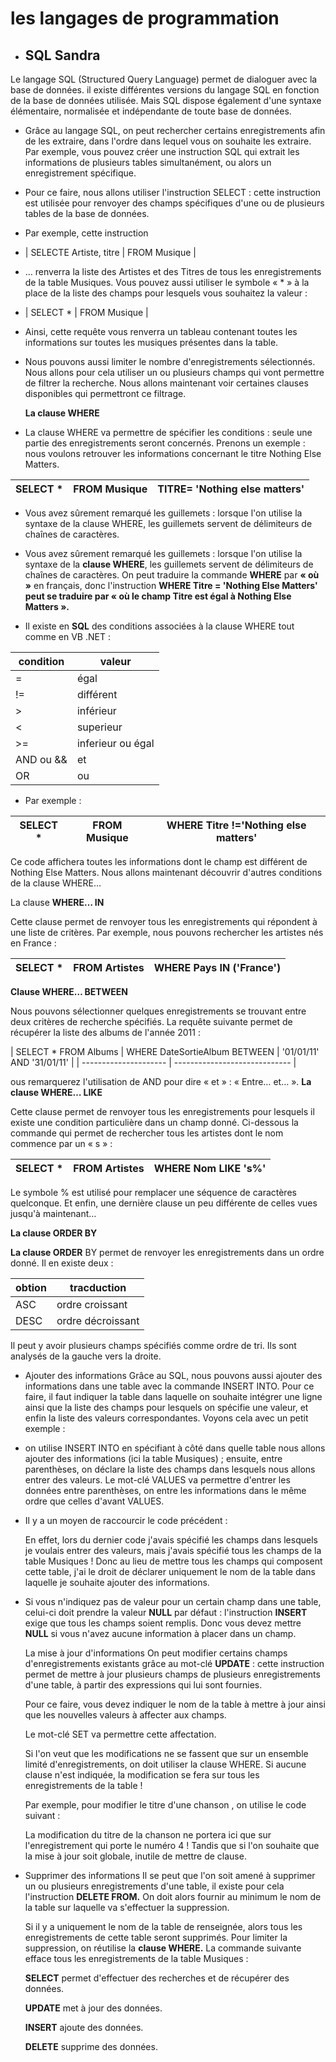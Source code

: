 # les langages de programmation #
* ## SQL   Sandra ##

 Le langage SQL (Structured Query Language) permet de dialoguer avec la base de données. il existe différentes versions du langage SQL en fonction de la base de données utilisée. Mais SQL dispose également d'une syntaxe élémentaire, normalisée et indépendante de toute base de données.


*  Grâce au langage SQL, on peut rechercher certains enregistrements afin de les extraire, dans l'ordre dans lequel vous  on souhaite les extraire. Par exemple, vous pouvez créer une instruction SQL qui extrait les informations de plusieurs tables simultanément, ou alors un enregistrement spécifique.

* Pour ce faire, nous allons utiliser l'instruction SELECT : cette instruction est utilisée pour renvoyer des champs spécifiques d'une ou de plusieurs tables de la base de données.  

* Par exemple, cette instruction

* | SELECTE Artiste, titre | FROM Musique |

*   … renverra la liste des Artistes et des Titres de tous les      enregistrements de la table Musiques.
Vous pouvez aussi utiliser le symbole « * » à la place de la liste des champs pour lesquels vous souhaitez la valeur :

* | SELECT * | FROM Musique |

*   Ainsi, cette requête vous renverra un tableau contenant toutes les informations sur toutes les musiques présentes dans la table.

* Nous pouvons aussi limiter le nombre d'enregistrements sélectionnés. Nous allons pour cela utiliser un ou plusieurs champs qui vont permettre de filtrer la recherche. Nous allons maintenant voir certaines clauses disponibles qui permettront ce filtrage.

  **La clause WHERE**

* La clause WHERE va permettre de spécifier les conditions : seule une partie des enregistrements seront concernés.
Prenons un exemple : nous voulons retrouver les informations concernant le titre Nothing Else Matters.

| SELECT * | FROM Musique | TITRE= 'Nothing else matters'|
| -------- | ------------ | ---------------------------- |

* Vous avez sûrement remarqué les guillemets : lorsque l'on     utilise la syntaxe de la clause WHERE, les guillemets servent de délimiteurs de chaînes de caractères.
* Vous avez sûrement remarqué les guillemets : lorsque l'on utilise la syntaxe de la **clause WHERE**, les guillemets servent de délimiteurs de chaînes de caractères.
On peut traduire la commande **WHERE** par **« où »** en français, donc l'instruction **WHERE Titre = 'Nothing Else Matters' peut se traduire par « où le champ Titre est égal à Nothing Else Matters ».**


* Il existe en **SQL** des conditions associées à la clause WHERE tout comme en VB .NET :

| condition | valeur |  
| --------- | ------ |  
| = | égal |
| != | différent |
| > | inférieur |
| < | superieur |
| >= | inferieur ou égal |
| AND ou && | et |
| OR  | ou |

* Par exemple :

| SELECT * | FROM Musique | WHERE Titre !='Nothing else matters' |
| -------- | ------------ | ------------------------------------ |

Ce code affichera toutes les informations dont le champ est différent de Nothing Else Matters. Nous allons maintenant découvrir d'autres conditions de la clause WHERE…

La clause **WHERE… IN**

Cette clause permet de renvoyer tous les enregistrements qui répondent à une liste de critères.
Par exemple, nous pouvons rechercher les artistes nés en France :

| SELECT * | FROM Artistes | WHERE Pays IN ('France') |
| -------- | ------------- | -------------------------|

**Clause WHERE… BETWEEN**

Nous pouvons sélectionner quelques enregistrements se trouvant entre deux critères de recherche spécifiés. La requête suivante permet de récupérer la liste des albums de l'année 2011 :


| SELECT *  FROM Albums | WHERE DateSortieAlbum BETWEEN |  '01/01/11' AND '31/01/11' |
| --------------------- | ----------------------------- |

ous remarquerez l'utilisation de AND pour dire « et » : « Entre… et… ».
**La clause WHERE… LIKE**

Cette clause permet de renvoyer tous les enregistrements pour lesquels il existe une condition particulière dans un champ donné. Ci-dessous la commande qui permet de rechercher tous les artistes dont le nom commence par un « s » :

| SELECT * | FROM Artistes | WHERE Nom LIKE 's%' |
| -------- | ------------- | ------------------- |

Le symbole % est utilisé pour remplacer une séquence de caractères quelconque.
Et enfin, une dernière clause un peu différente de celles vues jusqu'à maintenant…

**La clause ORDER BY**

**La clause ORDER** BY permet de renvoyer les enregistrements dans un ordre donné. Il en existe deux :

| obtion | tracduction |
| ------ | ----------- |
| ASC  | ordre croissant |
| DESC | ordre décroissant |

Il peut y avoir plusieurs champs spécifiés comme ordre de tri. Ils sont analysés de la gauche vers la droite.


* Ajouter des informations
Grâce au SQL, nous pouvons aussi ajouter des informations dans une table avec la commande INSERT INTO. Pour ce faire, il faut indiquer la table dans laquelle on souhaite intégrer une ligne ainsi que la liste des champs pour lesquels on spécifie une valeur, et enfin la liste des valeurs correspondantes. Voyons cela avec un petit exemple :

* on utilise INSERT INTO en spécifiant à côté dans quelle table nous allons ajouter des informations (ici la table Musiques) ; ensuite, entre parenthèses, on déclare la liste des champs dans lesquels nous allons entrer des valeurs. Le mot-clé VALUES va permettre d'entrer les données entre parenthèses, on entre les informations dans le même ordre que celles d'avant VALUES.

* Il y a un moyen de raccourcir le code précédent :

  En effet, lors du dernier code j'avais spécifié les champs dans lesquels je voulais entrer des valeurs, mais j'avais spécifié tous les champs de la table Musiques ! Donc au lieu de mettre tous les champs qui composent cette table, j'ai le droit de déclarer uniquement le nom de la table dans laquelle je souhaite ajouter des informations.

* Si vous n'indiquez pas de valeur pour un certain champ dans une table, celui-ci doit prendre la valeur **NULL** par défaut : l'instruction **INSERT** exige que tous les champs soient remplis. Donc vous devez mettre **NULL** si vous n'avez aucune information à placer dans un champ.

    La mise à jour d'informations
  On peut modifier certains champs d'enregistrements existants grâce au mot-clé **UPDATE** : cette instruction permet de mettre à jour plusieurs champs de plusieurs enregistrements d'une table, à partir des expressions qui lui sont fournies.

  Pour ce faire, vous devez indiquer le nom de la table à mettre à jour ainsi que les nouvelles valeurs à affecter aux champs.

  Le mot-clé SET va permettre cette affectation.

  Si l'on veut que les modifications ne se fassent que sur un ensemble limité d'enregistrements, on doit utiliser la clause WHERE. Si aucune clause n'est indiquée, la modification se fera sur tous les enregistrements de la table !

  Par exemple, pour modifier le titre d'une chanson , on utilise le code suivant :

  La modification du titre de la chanson ne portera ici que sur l'enregistrement qui porte le numéro 4 ! Tandis que si l'on souhaite que la mise à jour soit globale, inutile de mettre de clause.

* Supprimer des informations
  Il se peut que l'on soit amené à supprimer un ou plusieurs enregistrements d'une table, il existe pour cela l'instruction **DELETE FROM.** On doit alors fournir au minimum le nom de la table sur laquelle va s'effectuer la suppression.

  Si il y a uniquement le nom de la table de renseignée, alors tous les enregistrements de cette table seront supprimés.
Pour limiter la suppression, on réutilise la **clause WHERE.**
La commande suivante efface tous les enregistrements de la table Musiques :

  **SELECT** permet d'effectuer des recherches et de récupérer des données.

  **UPDATE** met à jour des données.

  **INSERT** ajoute des données.

  **DELETE** supprime des données.
